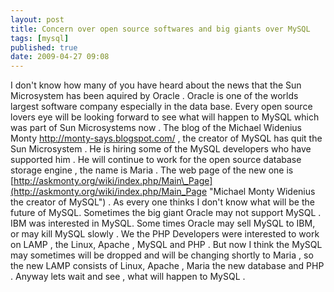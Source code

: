 ```yaml
---
layout: post
title: Concern over open source softwares and big giants over MySQL
tags: [mysql]
published: true
date: 2009-04-27 09:08
---
```

I don't know how many of you have heard about the news that the Sun Microsystem has been aquired by Oracle . Oracle is one of the worlds largest software company especially in the data base. Every open source lovers eye will be looking forward to see what will happen to MySQL which was part of Sun Microsystems now . The blog of the Michael Widenius Monty http://monty-says.blogspot.com/ , the creator of MySQL has quit the Sun Microsystem . He is hiring some of the MySQL developers who have supported him . He will continue to work for the open source database storage engine , the name is Maria . The web page of the new one is [http://askmonty.org/wiki/index.php/Main\_Page](http://askmonty.org/wiki/index.php/Main_Page "Michael Monty Widenius the creator of MySQL") .  As every one thinks I don't know what will be the future of MySQL. Sometimes the big giant Oracle may not support MySQL . IBM was interested in MySQL. Some times Oracle may sell MySQL to IBM, or may kill MySQL slowly . We the PHP Developers were interested to work on LAMP , the Linux, Apache , MySQL and PHP . But now I think the MySQL may sometimes will be dropped and will be changing shortly to Maria , so the new LAMP consists of Linux, Apache , Maria the new database and PHP .  Anyway lets wait and see , what will happen to MySQL .   

